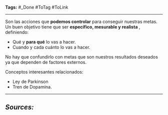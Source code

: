 **Tags:** #_Done 
#ToTag #ToLink 
- - -
Son las acciones que **podemos controlar** para conseguir nuestras metas.
Un buen objetivo tiene que ser **específico, mesurable y realista** ,  definiendo:
- Qué y **para qué** lo vas a hacer.
- Cuando y cada cuánto lo vas a hacer.

No hay que confundirlo con metas que son nuestros resultados deseados ya que dependen de factores externos.

Conceptos interesantes relacionados:
- Ley de Parkinson
- Tren de Dopamina.
- - - 
## ***Sources:***